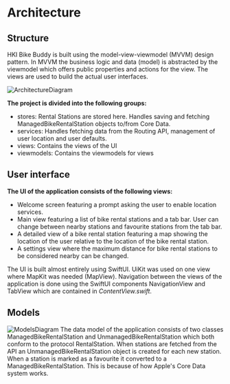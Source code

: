 #  Architecture
## Structure
HKI Bike Buddy is built using the model-view-viewmodel (MVVM) design pattern. In MVVM the business logic and data (model) is abstracted by the viewmodel which offers public properties and actions for the view. The views are used to build the actual user interfaces.

![ArchitectureDiagram](https://raw.githubusercontent.com/JuanitoSebastian/HelsinkiBikeBuddy/main/Documentation/graphics/ArchitectureGraph.png)

**The project is divided into the following groups:**
* stores: Rental Stations are stored here. Handles saving and fetching ManagedBikeRentalStation objects to/from Core Data.
* services: Handles fetching data from the Routing API, management of user location and user defaults.
* views: Contains the views of the UI
* viewmodels: Contains the viewmodels for views

## User interface
**The UI of the application consists of the following views:**
* Welcome screen featuring a prompt asking the user to enable location services.
* Main view featuring a list of bike rental stations and a tab bar. User can change between nearby stations and favourite stations from the tab bar.
* A detailed view of a bike rental station featuring a map showing the location of the user relative to the location of the bike rental station.
* A settings view where the maximum distance for bike rental stations to be considered nearby can be changed.

The UI is built almost entirely using SwiftUI. UiKit was used on one view where MapKit was needed (MapView). Navigation between the views of the application is done using the SwiftUI components NavigationView and TabView which are contained in *ContentView.swift*.

## Models
![ModelsDiagram](https://raw.githubusercontent.com/JuanitoSebastian/HelsinkiBikeBuddy/main/Documentation/graphics/ModelsDiagram.png)
The data model of the application consists of two classes ManagedBikeRentalStation and UnmanagedBikeRentalStation which both conform to the protocol RentalStation. When stations are fetched from the API an UnmanagedBikeRentalStation object is created for each new station. When a station is marked as a favourite it converted to a ManagedBikeRentalStation. This is because of how Apple's Core Data system works. 
